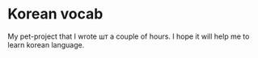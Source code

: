 # Korean vocab

My pet-project that I wrote шт a couple of hours. I hope it will help me to learn korean language.